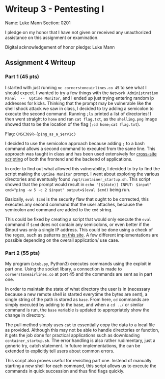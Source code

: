 Writeup 3 - Pentesting I
======

Name: Luke Mann
Section: 0201

I pledge on my honor that I have not given or received any unauthorized assistance on this assignment or examination.

Digital acknowledgement of honor pledge: Luke Mann

## Assignment 4 Writeup

### Part 1 (45 pts)
I started with just running `nc cornerstoneairlines.co 45` to see what I should expect. I wanted to try a few things with the `Network Administration Panel  --  Uptime Monitor`, and I ended up just trying entering random ip addresses for kicks. Thinking that the prompt may be vulnerable like the shell shock attack we saw in class, I decided to try adding a semicolon to execute the second command. Running `;ls` printed a list of directories! I then went straight to `home` and ran `cat flag.txt`, as the `shellimg.png` image showed that to be the location of the flag (`;cd home;cat flag.txt`). 

Flag: `CMSC389R-{p1ng_as_a_$erv1c3`

I decided to use the semicolon approach because adding `;` to a bash command allows a second command to executed from the same line. This approach was taught in class and has been used extensively for [cross-site scripting](https://en.wikipedia.org/wiki/Cross-site_scripting) of both the frontend and the backend of applications. 

In order to find out what allowed this vulnerability, I decided to try to find the script making the `Uptime Monitor` prompt. I went about exploring the various directories and eventually found `/opt/container_startup.sh`. This script showed that the prompt would result in `echo "[$(date)] INPUT: $input" cmd="ping -w 5 -c 2 $input" output=$(eval $cmd)` being run.

Basically, `eval $cmd` is the security flaw that ought to be corrected,  this executes any second command that the user attaches, because the semicolon and command are added to the `cmd` string. 

This could be fixed by creating a script that would only execute the `eval` command if `$cmd` does not contain any semicolons, or even better if the $input was only a single IP address. This could be done using a check of the regex, such as patterns [on this site](https://www.regular-expressions.info/ip.html). A few different implementations are possible depending on the overall application/ use case. 



### Part 2 (55 pts)

My program (`stub.py`, Python3)  executes commands using the exploit in part one. Using the socket libary, a connection is made to `cornerstoneairlines.co` at port 45 and the commands are sent as in part one.

In order to maintain the state of what directory the user is in (necessary because a new remote shell is started everytime the bytes are sent), a single string of the path is stored as `base`. From here, `cd` commands are simply executed by adding to the base, and when a `cd ../` or similar command is run, the `base` variable is updated to appropriately show the change in directory. 

The pull method simply uses `cat` to essentially copy the data to a local file as provided. Although this may not be able to handle directories or function, it gets the job done for practical applications such as downloading `container_startup.sh`. The error handling is also rather rudimentary, just a generic try, catch statement. In future implementations, the can be extended to explicitly tell users about common errors.

This script also proves useful for revisiting part one. Instead of manually starting a new shell for each command, this script allows us to execute the commands in quick succession and thus find flags quickly. 